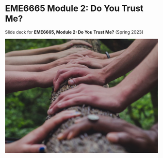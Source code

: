 # EME6665 Module 2: Do You Trust Me?

Slide deck for **EME6665, Module 2: Do You Trust Me?** (Spring 2023)

![](img/2-trust.jpg)
